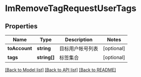 # ImRemoveTagRequestUserTags

## Properties
Name | Type | Description | Notes
------------ | ------------- | ------------- | -------------
**toAccount** | **string** | 目标用户帐号列表 | [optional] 
**tags** | **string[]** | 标签集合 | [optional] 

[[Back to Model list]](../README.md#documentation-for-models) [[Back to API list]](../README.md#documentation-for-api-endpoints) [[Back to README]](../README.md)


